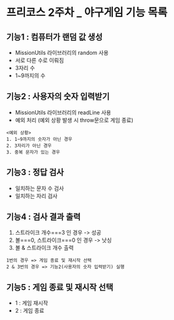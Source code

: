 # 프리코스 2주차 _ 야구게임 기능 목록

## 기능1 : 컴퓨터가 랜덤 값 생성
- MissionUtils 라이브러리의 random 사용
- 서로 다른 수로 이뤄짐
- 3자리 수
- 1~9까지의 수

## 기능2 : 사용자의 숫자 입력받기
- MissionUtils 라이브러리의 readLine 사용
- 예외 처리 (예외 상황 발생 시 throw문으로 게임 종료)
```
<예외 상황>
1. 1~9까지의 숫자가 아닌 경우
2. 3자리가 아닌 경우
3. 중복 문자가 있는 경우
```
## 기능3 : 정답 검사
- 일치하는 문자 수 검사
- 일치하는 자리 검사

## 기능4 : 검사 결과 출력
1. 스트라이크 개수===3 인 경우 -> 성공
2. 볼===0, 스트라이크===0 인 경우 -> 낫싱
3. 볼 & 스트라이크 개수 출력
```
1번의 경우 => 게임 종료 및 재시작 선택
2 & 3번의 경우 => 기능2(사용자의 숫자 입력받기) 실행
```

## 기능5 : 게임 종료 및 재시작 선택
- 1 : 게임 재시작
- 2 : 게임 종료
